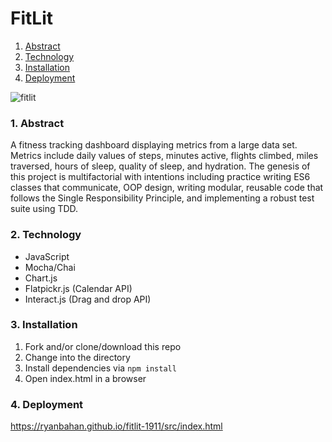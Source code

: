 # FitLit

1. [Abstract](#abstract)
2. [Technology](#technology)
3. [Installation](#installation)
4. [Deployment](#deployment)

![fitlit](https://user-images.githubusercontent.com/54119863/74386692-d8ccb300-4db3-11ea-95fa-daa6d720dddf.gif)

### 1. Abstract

A fitness tracking dashboard displaying metrics from a large data set. Metrics include daily values of steps, minutes active, flights climbed, miles traversed, hours of sleep, quality of sleep, and hydration. The genesis of this project is multifactorial with intentions including practice writing ES6 classes that communicate, OOP design, writing modular, reusable code that follows the Single Responsibility Principle, and implementing a robust test suite using TDD.

### 2. Technology

- JavaScript
- Mocha/Chai
- Chart.js 
- Flatpickr.js (Calendar API)
- Interact.js (Drag and drop API)

### 3. Installation

1. Fork and/or clone/download this repo
2. Change into the directory
3. Install dependencies via `npm install`
4. Open index.html in a browser

### 4. Deployment

https://ryanbahan.github.io/fitlit-1911/src/index.html
